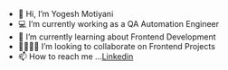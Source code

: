 - 👋 Hi, I’m Yogesh Motiyani
- 💻 I’m currently working as a QA Automation Engineer
- 🌱 I’m currently learning about Frontend Development
- 🫱🏻‍🫲🏼 I’m looking to collaborate on Frontend Projects
- 📫 How to reach me ...[Linkedin](https://www.linkedin.com/in/yogesh-motiyani/)

<!---
yogeshmotiyani12/yogeshmotiyani12 is a ✨ special ✨ repository because its `README.md` (this file) appears on your GitHub profile.
You can click the Preview link to take a look at your changes.
--->
